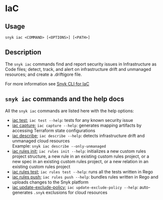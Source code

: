 # IaC

## Usage

`snyk iac <COMMAND> [<OPTIONS>] [<PATH>]`

## Description

The `snyk iac` commands find and report security issues in Infrastructure as Code files; detect, track, and alert on infrastructure drift and unmanaged resources; and create a .driftigore file.

For more information see [Snyk CLI for IaC](https://docs.snyk.io/snyk-cli/scan-and-maintain-projects-using-the-cli/snyk-cli-for-iac)

## `snyk iac` commands and the help docs

All the `snyk iac` commands are listed here with the help options:

* [iac test](iac-test.md); `iac test --help`: tests for any known security issue
* [iac capture](iac-capture.md); `iac capture --help`: generates mapping artifacts by accessing Terraform state configurations
* [iac describe](iac-describe.md); `iac describe --help`: detects infrastructure drift and unmanaged cloud resources\
  Example: `snyk iac describe --only-unmanaged`
* [iac rules init](iac-rules-init.md); `iac rules init --help`: initializes a new custom rules project structure, a new rule in an existing custom rules project, or a new spec in an existing custom rules project, or a new relation in an existing custom rules project
* [iac rules test](iac-rules-test.md); `iac rules test --help`: runs all the tests written in Rego
* [iac rules push](iac-rules-push.md); `iac rules push --help`: bundles rules written in Rego and uploads changes to the Snyk platform
* [iac update-exclude-policy](iac-update-exclude-policy.md); `iac update-exclude-policy --help`: auto-generates `.snyk` exclusions for cloud resources
